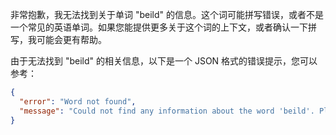 非常抱歉，我无法找到关于单词 "beild" 的信息。这个词可能拼写错误，或者不是一个常见的英语单词。如果您能提供更多关于这个词的上下文，或者确认一下拼写，我可能会更有帮助。

由于无法找到 "beild" 的相关信息，以下是一个 JSON 格式的错误提示，您可以参考：

```json
{
  "error": "Word not found",
  "message": "Could not find any information about the word 'beild'. Please check the spelling or provide more context."
}
```
 